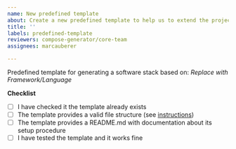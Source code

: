 ```yaml
---
name: New predefined template
about: Create a new predefined template to help us to extend the project
title: ''
labels: predefined-template
reviewers: compose-generator/core-team
assignees: marcauberer

---
```


Predefined template for generating a software stack based on: *Replace with Framework/Language*

**Checklist**
- [ ] I have checked it the template already exists
- [ ] The template provides a valid file structure (see [instructions](https://github.com/compose-generator/compose-generator/blob/main/predefined-templates/README.md))
- [ ] The template provides a README.md with documentation about its setup procedure
- [ ] I have tested the template and it works fine
